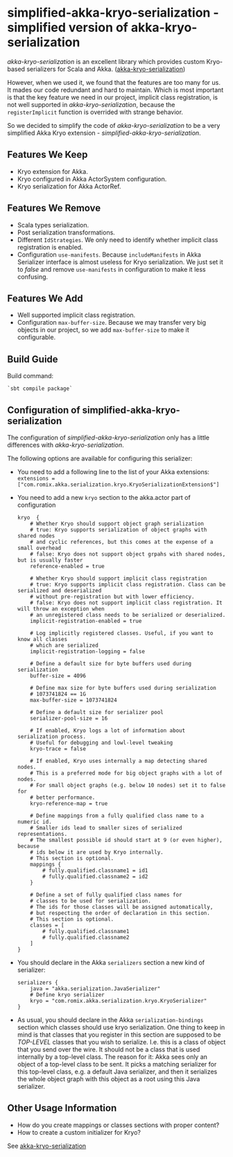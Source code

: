simplified-akka-kryo-serialization - simplified version of akka-kryo-serialization
==================================================================================

*akka-kryo-serialization* is an excellent library which provides custom Kryo-based serializers for Scala and Akka.
([akka-kryo-serialization](https://github.com/romix/akka-kryo-serialization))

However, when we used it, we found that the features are too many for us. It mades our code redundant and hard to maintain.
Which is most important is that the key feature we need in our project, implicit class registration, is not well
supported in *akka-kryo-serialization*, because the `registerImplicit` function is overrided with strange behavior.

So we decided to simplify the code of *akka-kryo-serialization* to be a very simplified Akka Kryo extension -
*simplified-akka-kryo-serialization*.

Features We Keep
----------------
*   Kryo extension for Akka.
*   Kryo configured in Akka ActorSystem configuration.
*   Kryo serialization for Akka ActorRef.

Features We Remove
------------------
*   Scala types serialization.
*   Post serialization transformations.
*   Different `IdStrategies`. We only need to identify whether implicit class registration is enabled.
*   Configuration `use-manifests`. Because `includeManifests` in Akka Serializer interface is almost useless for Kryo serialization. We just set it to *false* and remove `use-manifests` in configuration to make it less confusing.

Features We Add
---------------
*   Well supported implicit class registration.
*   Configuration `max-buffer-size`. Because we may transfer very big objects in our project, so we add `max-buffer-size` to make it configurable.

Build Guide
-----------
Build command:

    `sbt compile package`

Configuration of simplified-akka-kryo-serialization
---------------------------------------------------
The configuration of *simplified-akka-kryo-serialization* only has a little differences with *akka-kryo-serialization*.

The following options are available for configuring this serializer:

*   You need to add a following line to the list of your Akka extensions:
	`extensions = ["com.romix.akka.serialization.kryo.KryoSerializationExtension$"]`

*   You need to add a new `kryo` section to the akka.actor part of configuration  

		kryo  {
		    # Whether Kryo should support object graph serialization
            # true: Kryo supports serialization of object graphs with shared nodes
            # and cyclic references, but this comes at the expense of a small overhead
            # false: Kryo does not support object grpahs with shared nodes, but is usually faster
            reference-enabled = true

            # Whether Kryo should support implicit class registration
            # true: Kryo supports implicit class registration. Class can be serialized and deserialized
            # without pre-registration but with lower efficiency.
            # false: Kryo does not support implicit class registration. It will throw an exception when
            # an unregistered class needs to be serialized or deserialized.
            implicit-registration-enabled = true

            # Log implicitly registered classes. Useful, if you want to know all classes
            # which are serialized
            implicit-registration-logging = false

            # Define a default size for byte buffers used during serialization
            buffer-size = 4096

            # Define max size for byte buffers used during serialization
            # 1073741824 == 1G
            max-buffer-size = 1073741824

            # Define a default size for serializer pool
            serializer-pool-size = 16

            # If enabled, Kryo logs a lot of information about serialization process.
            # Useful for debugging and lowl-level tweaking
            kryo-trace = false

            # If enabled, Kryo uses internally a map detecting shared nodes.
            # This is a preferred mode for big object graphs with a lot of nodes.
            # For small object graphs (e.g. below 10 nodes) set it to false for
            # better performance.
            kryo-reference-map = true

            # Define mappings from a fully qualified class name to a numeric id.
            # Smaller ids lead to smaller sizes of serialized representations.
            # The smallest possible id should start at 9 (or even higher), because
            # ids below it are used by Kryo internally.
            # This section is optional.
            mappings {
                # fully.qualified.classname1 = id1
                # fully.qualified.classname2 = id2
            }

            # Define a set of fully qualified class names for
            # classes to be used for serialization.
            # The ids for those classes will be assigned automatically,
            # but respecting the order of declaration in this section.
            # This section is optional.
            classes = [
                # fully.qualified.classname1
                # fully.qualified.classname2
            ]
		}

*   You should declare in the Akka `serializers` section a new kind of serializer:  

		serializers {  
			java = "akka.serialization.JavaSerializer"  
			# Define kryo serializer   
			kryo = "com.romix.akka.serialization.kryo.KryoSerializer"  
		}    
     
*    As usual, you should declare in the Akka `serialization-bindings` section which classes should use kryo serialization. One thing to keep in mind is that classes that you register in this section are supposed to be *TOP-LEVEL* classes that you wish to serialize. I.e. this is a class of object that you send over the wire. It should not be a class that is used internally by a top-level class. The reason for it: Akka sees only an object of a top-level class to be sent. It picks a matching serializer for this top-level class, e.g. a default Java serializer, and then it serializes the whole object graph with this object as a root using this Java serializer.

Other Usage Information
-----------------------
*   How do you create mappings or classes sections with proper content?
*   How to create a custom initializer for Kryo?

See [akka-kryo-serialization](https://github.com/romix/akka-kryo-serialization)